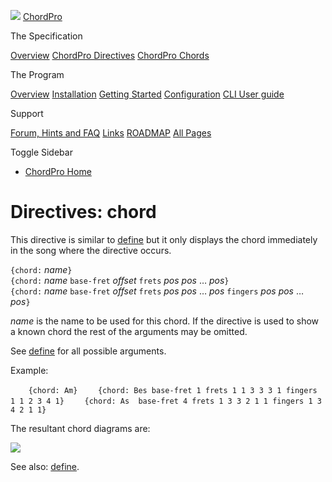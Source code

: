![](../images/chordpro-icon.png) [ChordPro](https://www.chordpro.org/chordpro/home/)

The Specification

<a href="https://www.chordpro.org/chordpro/chordpro-introduction/" class="list-group-item list-group-item-action bg-light">Overview</a> <a href="https://www.chordpro.org/chordpro/chordpro-directives/" class="list-group-item list-group-item-action bg-light">ChordPro Directives</a> <a href="https://www.chordpro.org/chordpro/chordpro-chords/" class="list-group-item list-group-item-action bg-light">ChordPro Chords</a>

The Program

<a href="https://www.chordpro.org/chordpro/chordpro-reference-implementation/" class="list-group-item list-group-item-action bg-light">Overview</a> <a href="https://www.chordpro.org/chordpro/chordpro-installation/" class="list-group-item list-group-item-action bg-light">Installation</a> <a href="https://www.chordpro.org/chordpro/chordpro-getting-started/" class="list-group-item list-group-item-action bg-light">Getting Started</a> <a href="https://www.chordpro.org/chordpro/chordpro-configuration/" class="list-group-item list-group-item-action bg-light">Configuration</a> <a href="https://www.chordpro.org/chordpro/using-chordpro/" class="list-group-item list-group-item-action bg-light">CLI User guide</a>

Support

<a href="https://www.chordpro.org/chordpro/support/" class="list-group-item list-group-item-action bg-light">Forum, Hints and FAQ</a> <a href="https://www.chordpro.org/chordpro/links/" class="list-group-item list-group-item-action bg-light">Links</a> <a href="https://www.chordpro.org/chordpro/roadmap/" class="list-group-item list-group-item-action bg-light">ROADMAP</a> <a href="https://www.chordpro.org/chordpro/allpages/" class="list-group-item list-group-item-action bg-light">All Pages</a>

Toggle Sidebar

<span class="navbar-toggler-icon"></span>

-   <a href="https://www.chordpro.org/chordpro/" class="nav-link">ChordPro Home</a>

Directives: chord
=================

This directive is similar to [define](./directives-define.md) but it only displays the chord immediately in the song where the directive occurs.

`{chord:` *name*`}`  
`{chord:` *name* `base-fret` *offset* `frets` *pos* *pos* … *pos*`}`  
`{chord:` *name* `base-fret` *offset* `frets` *pos* *pos* … *pos* `fingers` *pos* *pos* … *pos*`}`

*name* is the name to be used for this chord. If the directive is used to show a known chord the rest of the arguments may be omitted.

See [define](./directives-define.md) for all possible arguments.

Example:

`    {chord: Am}`
`    {chord: Bes base-fret 1 frets 1 1 3 3 3 1 fingers 1 1 2 3 4 1}`
`    {chord: As  base-fret 4 frets 1 3 3 2 1 1 fingers 1 3 4 2 1 1}`

The resultant chord diagrams are:

<img src="../images/ex_chord.png" class="img-responsive img-fluid" />

See also: [define](./directives-define.md).
